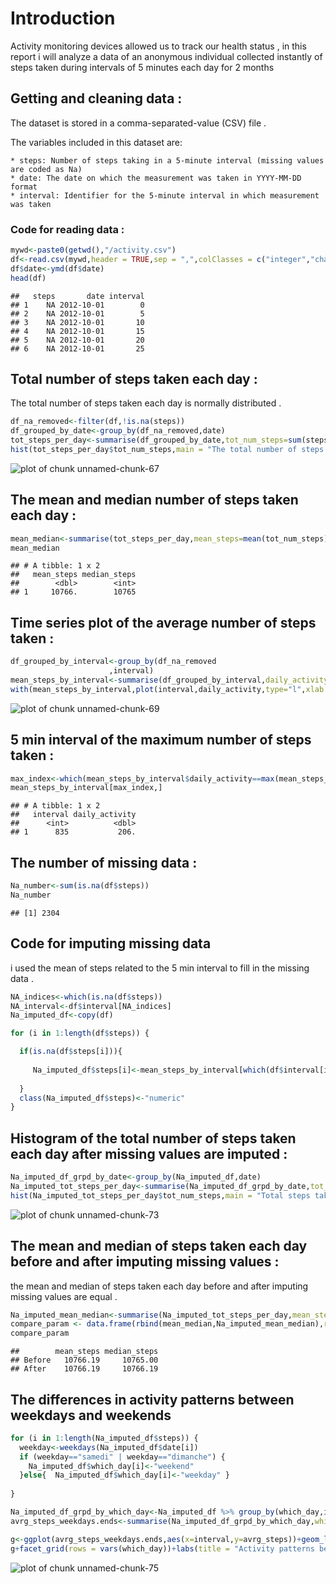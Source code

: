 
# Introduction
  Activity monitoring devices allowed us to track our health status , in this report i will analyze a data of an anonymous individual collected instantly of steps taken during intervals of 5 minutes each day for 2 months



## Getting and cleaning data :
  The dataset is stored in a comma-separated-value (CSV) file .
  
  The variables included in this dataset are:
  
    * steps: Number of steps taking in a 5-minute interval (missing values are coded as Na)
    * date: The date on which the measurement was taken in YYYY-MM-DD format
    * interval: Identifier for the 5-minute interval in which measurement was taken
### Code for reading data :
    



```r
mywd<-paste0(getwd(),"/activity.csv")
df<-read.csv(mywd,header = TRUE,sep = ",",colClasses = c("integer","character","integer"))
df$date<-ymd(df$date)
head(df)
```

```
##   steps       date interval
## 1    NA 2012-10-01        0
## 2    NA 2012-10-01        5
## 3    NA 2012-10-01       10
## 4    NA 2012-10-01       15
## 5    NA 2012-10-01       20
## 6    NA 2012-10-01       25
```

## Total number of steps taken each day :
The total number of steps taken each day is normally distributed .

```r
df_na_removed<-filter(df,!is.na(steps))
df_grouped_by_date<-group_by(df_na_removed,date)
tot_steps_per_day<-summarise(df_grouped_by_date,tot_num_steps=sum(steps))
hist(tot_steps_per_day$tot_num_steps,main = "The total number of steps taken each day",xlab = "Number of steps")
```

![plot of chunk unnamed-chunk-67](figure/unnamed-chunk-67-1.png)

## The mean and median number of steps taken each day :


```r
mean_median<-summarise(tot_steps_per_day,mean_steps=mean(tot_num_steps),median_steps=median(tot_num_steps))
mean_median
```

```
## # A tibble: 1 x 2
##   mean_steps median_steps
##        <dbl>        <int>
## 1     10766.        10765
```

## Time series plot of the average number of steps taken :


```r
df_grouped_by_interval<-group_by(df_na_removed
                      ,interval)
mean_steps_by_interval<-summarise(df_grouped_by_interval,daily_activity=mean(steps))
with(mean_steps_by_interval,plot(interval,daily_activity,type="l",xlab ="Interval of time",ylab = "Mean steps",main="Mean steps over time interval"))
```

![plot of chunk unnamed-chunk-69](figure/unnamed-chunk-69-1.png)

## 5 min interval of the maximum number of steps taken :

```r
max_index<-which(mean_steps_by_interval$daily_activity==max(mean_steps_by_interval$daily_activity))
mean_steps_by_interval[max_index,]
```

```
## # A tibble: 1 x 2
##   interval daily_activity
##      <int>          <dbl>
## 1      835           206.
```

## The number of missing data :


```r
Na_number<-sum(is.na(df$steps))
Na_number
```

```
## [1] 2304
```

## Code for imputing missing data
i used the mean of steps related to the 5 min interval to fill in the missing data .


```r
NA_indices<-which(is.na(df$steps))
NA_interval<-df$interval[NA_indices]
Na_imputed_df<-copy(df)

for (i in 1:length(df$steps)) {

  if(is.na(df$steps[i])){
    
     Na_imputed_df$steps[i]<-mean_steps_by_interval[which(df$interval[i]==mean_steps_by_interval$interval),2]
     
  }
  class(Na_imputed_df$steps)<-"numeric" 
}
```

## Histogram of the total number of steps taken each day after missing values are imputed :


```r
Na_imputed_df_grpd_by_date<-group_by(Na_imputed_df,date)
Na_imputed_tot_steps_per_day<-summarise(Na_imputed_df_grpd_by_date,tot_num_steps=sum(steps))  
hist(Na_imputed_tot_steps_per_day$tot_num_steps,main = "Total steps taken each day after imputing missing values",xlab = "Total number of steps")
```

![plot of chunk unnamed-chunk-73](figure/unnamed-chunk-73-1.png)

## The mean and median of steps taken each day before and after imputing missing values :
the mean and median of steps taken each day before and after imputing missing values are equal .



```r
Na_imputed_mean_median<-summarise(Na_imputed_tot_steps_per_day,mean_steps=mean(tot_num_steps),median_steps=median(tot_num_steps))
compare_param <- data.frame(rbind(mean_median,Na_imputed_mean_median),row.names = c("Before","After"))
compare_param
```

```
##        mean_steps median_steps
## Before   10766.19     10765.00
## After    10766.19     10766.19
```

## The differences in activity patterns between weekdays and weekends


```r
for (i in 1:length(Na_imputed_df$steps)) {
  weekday<-weekdays(Na_imputed_df$date[i])
  if (weekday=="samedi" | weekday=="dimanche") {
    Na_imputed_df$which_day[i]<-"weekend"
  }else{  Na_imputed_df$which_day[i]<-"weekday" }
 
}

Na_imputed_df_grpd_by_which_day<-Na_imputed_df %>% group_by(which_day,interval)
avrg_steps_weekdays.ends<-summarise(Na_imputed_df_grpd_by_which_day,which_day=which_day ,interval=interval,avrg_steps=mean(steps))

g<-ggplot(avrg_steps_weekdays.ends,aes(x=interval,y=avrg_steps))+geom_line()
g+facet_grid(rows = vars(which_day))+labs(title = "Activity patterns between weekdays and weekends over time")+xlab("Interval of time")+ylab("Mean steps")
```

![plot of chunk unnamed-chunk-75](figure/unnamed-chunk-75-1.png)

